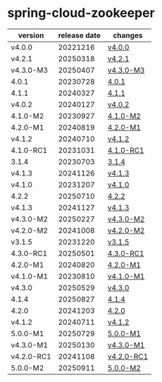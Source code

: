 # spring-cloud-zookeeper	


|version|release date|changes|
|---|---|---|
|v4.0.0|20221216|[v4.0.0](./v4.0.0-20221216.md)|
|v4.2.1|20250318|[v4.2.1](./v4.2.1-20250318.md)|
|v4.3.0-M3|20250407|[v4.3.0-M3](./v4.3.0-M3-20250407.md)|
|4.0.1|20230728|[4.0.1](./4.0.1-20230728.md)|
|4.1.1|20240327|[4.1.1](./4.1.1-20240327.md)|
|v4.0.2|20240127|[v4.0.2](./v4.0.2-20240127.md)|
|4.1.0-M2|20230927|[4.1.0-M2](./4.1.0-M2-20230927.md)|
|4.2.0-M1|20240819|[4.2.0-M1](./4.2.0-M1-20240819.md)|
|v4.1.2|20240710|[v4.1.2](./v4.1.2-20240710.md)|
|4.1.0-RC1|20231031|[4.1.0-RC1](./4.1.0-RC1-20231031.md)|
|3.1.4|20230703|[3.1.4](./3.1.4-20230703.md)|
|v4.1.3|20241126|[v4.1.3](./v4.1.3-20241126.md)|
|v4.1.0|20231207|[v4.1.0](./v4.1.0-20231207.md)|
|4.2.2|20250710|[4.2.2](./4.2.2-20250710.md)|
|v4.1.3|20241127|[v4.1.3](./v4.1.3-20241127.md)|
|v4.3.0-M2|20250227|[v4.3.0-M2](./v4.3.0-M2-20250227.md)|
|v4.2.0-M2|20241008|[v4.2.0-M2](./v4.2.0-M2-20241008.md)|
|v3.1.5|20231220|[v3.1.5](./v3.1.5-20231220.md)|
|4.3.0-RC1|20250501|[4.3.0-RC1](./4.3.0-RC1-20250501.md)|
|4.2.0-M1|20240820|[4.2.0-M1](./4.2.0-M1-20240820.md)|
|v4.1.0-M1|20230810|[v4.1.0-M1](./v4.1.0-M1-20230810.md)|
|v4.3.0|20250529|[v4.3.0](./v4.3.0-20250529.md)|
|4.1.4|20250827|[4.1.4](./4.1.4-20250827.md)|
|4.2.0|20241203|[4.2.0](./4.2.0-20241203.md)|
|v4.1.2|20240711|[v4.1.2](./v4.1.2-20240711.md)|
|5.0.0-M1|20250729|[5.0.0-M1](./5.0.0-M1-20250729.md)|
|v4.3.0-M1|20250130|[v4.3.0-M1](./v4.3.0-M1-20250130.md)|
|v4.2.0-RC1|20241108|[v4.2.0-RC1](./v4.2.0-RC1-20241108.md)|
|5.0.0-M2|20250911|[5.0.0-M2](./5.0.0-M2-20250911.md)|
